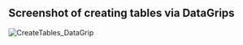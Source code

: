 ## Screenshot of creating tables via DataGrips
![CreateTables_DataGrip](https://user-images.githubusercontent.com/81663980/194188888-c00088ba-a4ec-484d-8105-21a9a7097835.jpg)
